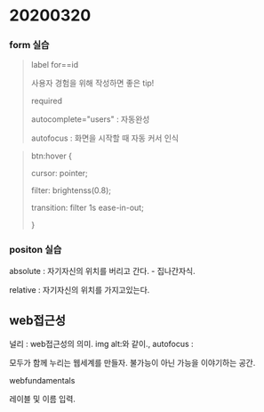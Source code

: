 # 20200320

### form 실습

> 
>
> label for==id
>
> 사용자 경험을 위해 작성하면 좋은 tip!
>
> required
>
> autocomplete="users" : 자동완성
>
> autofocus : 화면을 시작할 때 자동 커서 인식

> btn:hover {
>
> cursor: pointer;
>
> filter: brightenss(0.8);
>
> transition: filter 1s ease-in-out;
>
> }

### positon 실습

absolute : 자기자신의 위치를 버리고 간다. - 집나간자식.

relative : 자기자신의 위치를 가지고있는다.

## web접근성

널리 : web접근성의 의미. img alt:와 같이., autofocus :

모두가 함께 누리는 웹세계를 만들자. 불가능이 아닌 가능을 이야기하는 공간.

webfundamentals 

레이블 및 이름 입력. 